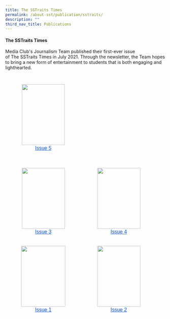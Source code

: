 ```yaml
---
title: The SSTraits Times
permalink: /about-sst/publication/sstraits/
description: ""
third_nav_title: Publications
---
```

#### The&nbsp;SSTraits&nbsp;Times

Media Club's Journalism Team published their&nbsp;first-ever issue of&nbsp;The&nbsp;SSTraits&nbsp;Times in July 2021.&nbsp;Through the newsletter, the Team hopes to bring a new form of entertainment to students that is both engaging and lighthearted.


<table style="border:none;border-collapse:collapse;"><colgroup><col width="238"><col width="238"></colgroup><tbody><tr style="height:212.98828125pt"><td style="border-left:solid #ffffff 1pt;border-right:solid #ffffff 1pt;border-bottom:solid #ffffff 1pt;border-top:solid #ffffff 1pt;vertical-align:top;padding:5pt 5pt 5pt 5pt;overflow:hidden;overflow-wrap:break-word;"><br><p style="line-height:1.2;text-align: center;margin-top:0pt;margin-bottom:0pt;" dir="ltr"><span style="font-size:12pt;font-family:Arial,sans-serif;color:#000000;background-color:transparent;font-weight:400;font-style:normal;font-variant:normal;text-decoration:none;vertical-align:baseline;white-space:pre;white-space:pre-wrap;"><span style="border:none;display:inline-block;overflow:hidden;width:135px;height:192px;"><img style="margin-left:0px;margin-top:0px;" height="192" width="135" src="https://lh7-us.googleusercontent.com/YKy7qG6fXseF88fpV_74KtkAdh7z4LcK9Rrrf1Jm5p_IGt9vPHEYrMKMpf4O4wSXxPW7DNfaW2FX5mQ2hsP_BZ9jumDhnzEcD8FmDjNx0YRRcWoNS5MAYDwH_ImZQTb_z-0OEIW_WBjVN3lk7CPsFsk"></span></span></p><p style="line-height:1.2;text-align: center;margin-top:0pt;margin-bottom:0pt;" dir="ltr"><a style="text-decoration:none;" href="https://drive.google.com/file/d/1L0vSpf8pWH85tntnvTSxcU0oSZ2UG8QA/view?usp=sharing"><span style="font-size:12pt;font-family:Arial,sans-serif;color:#1155cc;background-color:transparent;font-weight:400;font-style:normal;font-variant:normal;text-decoration:underline;-webkit-text-decoration-skip:none;text-decoration-skip-ink:none;vertical-align:baseline;white-space:pre;white-space:pre-wrap;">Issue 5</span></a></p><br></td><td style="border-left:solid #ffffff 1pt;border-right:solid #ffffff 1pt;border-bottom:solid #ffffff 1pt;border-top:solid #ffffff 1pt;vertical-align:top;padding:5pt 5pt 5pt 5pt;overflow:hidden;overflow-wrap:break-word;"><br></td></tr><tr style="height:0pt"><td style="border-left:solid #ffffff 1pt;border-right:solid #ffffff 1pt;border-bottom:solid #ffffff 1pt;border-top:solid #ffffff 1pt;vertical-align:top;padding:5pt 5pt 5pt 5pt;overflow:hidden;overflow-wrap:break-word;"><p style="line-height:1.2;text-align: center;margin-top:0pt;margin-bottom:0pt;" dir="ltr"><span style="font-size:12pt;font-family:Arial,sans-serif;color:#000000;background-color:transparent;font-weight:400;font-style:normal;font-variant:normal;text-decoration:none;vertical-align:baseline;white-space:pre;white-space:pre-wrap;"><span style="border:none;display:inline-block;overflow:hidden;width:136px;height:192px;"><img style="margin-left:0px;margin-top:0px;" height="192" width="136" src="https://lh7-us.googleusercontent.com/ul6OwfoAD5JhLLYbC8W5ffMFbX3HojggB7is6f2fstPpemOIMAYzbTkidmp5-4vaCkDu81GoxZewu4Di7eXoq9UE6cQsc7G0D9o170f1cIzSewTU-wYS1hBgrlkbSeQczVJ1Pkb4FReEMlgO1vlzNTQ"></span></span></p><p style="line-height:1.2;text-align: center;margin-top:0pt;margin-bottom:0pt;" dir="ltr"><a style="text-decoration:none;" href="https://drive.google.com/file/d/1O0WcvPcXqHX3oKp0rkiMo3C3T9lzFWx9/view?usp=drive_link"><span style="font-size:12pt;font-family:Arial,sans-serif;color:#1155cc;background-color:transparent;font-weight:400;font-style:normal;font-variant:normal;text-decoration:underline;-webkit-text-decoration-skip:none;text-decoration-skip-ink:none;vertical-align:baseline;white-space:pre;white-space:pre-wrap;">Issue 3</span></a></p></td><td style="border-left:solid #ffffff 1pt;border-right:solid #ffffff 1pt;border-bottom:solid #ffffff 1pt;border-top:solid #ffffff 1pt;vertical-align:top;padding:5pt 5pt 5pt 5pt;overflow:hidden;overflow-wrap:break-word;"><p style="line-height:1.2;text-align: center;margin-top:0pt;margin-bottom:0pt;" dir="ltr"><span style="font-size:12pt;font-family:Arial,sans-serif;color:#000000;background-color:transparent;font-weight:400;font-style:normal;font-variant:normal;text-decoration:none;vertical-align:baseline;white-space:pre;white-space:pre-wrap;"><span style="border:none;display:inline-block;overflow:hidden;width:136px;height:192px;"><img style="margin-left:0px;margin-top:0px;" height="192" width="136" src="https://lh7-us.googleusercontent.com/f0Rr8OAuzXp4rvfGppP-5BQufGFwP0b5HUtYlIhEK6w2V5Ztd_PEr04drrRRyEaWnMe3v1e3HEj0tHglR79GWZZFtqkr26NWEqx4ajTlVJTzW5HKe71WXt29IhvQbG7DhTYdmQemffNHmcgvu8AfLVw"></span></span></p><p style="line-height:1.2;text-align: center;margin-top:0pt;margin-bottom:0pt;" dir="ltr"><a style="text-decoration:none;" href="https://drive.google.com/file/d/1oA0XTyrv4142xgE5kXQsF7Hs3nmiXsto/view?usp=drive_link"><span style="font-size:12pt;font-family:Arial,sans-serif;color:#1155cc;background-color:transparent;font-weight:400;font-style:normal;font-variant:normal;text-decoration:underline;-webkit-text-decoration-skip:none;text-decoration-skip-ink:none;vertical-align:baseline;white-space:pre;white-space:pre-wrap;">Issue 4</span></a></p></td></tr><tr style="height:0pt"><td style="border-left:solid #ffffff 1pt;border-right:solid #ffffff 1pt;border-bottom:solid #ffffff 1pt;border-top:solid #ffffff 1pt;vertical-align:top;padding:5pt 5pt 5pt 5pt;overflow:hidden;overflow-wrap:break-word;"><br><p style="line-height:1.2;text-align: center;margin-top:0pt;margin-bottom:0pt;" dir="ltr"><span style="font-size:12pt;font-family:Arial,sans-serif;color:#000000;background-color:transparent;font-weight:400;font-style:normal;font-variant:normal;text-decoration:none;vertical-align:baseline;white-space:pre;white-space:pre-wrap;"><span style="border:none;display:inline-block;overflow:hidden;width:139px;height:192px;"><img style="margin-left:0px;margin-top:0px;" height="192" width="139" src="https://lh7-us.googleusercontent.com/OdtW2n9QG5EhtfB_JDCvLy07Tq2IHPw1cZ0Q2W7VXt0gONg5zyFbiK7kRQBuygMYuDHwu_6Flc7VH1vOLfVzXTDTWTn-G_N9Xn1N4f8tmI4bMa15i-Qg1i3z5w7tn-6cGbkL6PpYTyCzLSzi2XJZRiM"></span></span></p><p style="line-height:1.2;text-align: center;margin-top:0pt;margin-bottom:0pt;" dir="ltr"><a style="text-decoration:none;" href="https://drive.google.com/file/d/1zRYfnxS2nPyQhJIQKxMsixtwtgenmtNJ/view?usp=drive_link"><span style="font-size:12pt;font-family:Arial,sans-serif;color:#1155cc;background-color:transparent;font-weight:400;font-style:normal;font-variant:normal;text-decoration:underline;-webkit-text-decoration-skip:none;text-decoration-skip-ink:none;vertical-align:baseline;white-space:pre;white-space:pre-wrap;">Issue 1</span></a></p></td><td style="border-left:solid #ffffff 1pt;border-right:solid #ffffff 1pt;border-bottom:solid #ffffff 1pt;border-top:solid #ffffff 1pt;vertical-align:top;padding:5pt 5pt 5pt 5pt;overflow:hidden;overflow-wrap:break-word;"><br><p style="line-height:1.2;text-align: center;margin-top:0pt;margin-bottom:0pt;" dir="ltr"><span style="font-size:12pt;font-family:Arial,sans-serif;color:#000000;background-color:transparent;font-weight:400;font-style:normal;font-variant:normal;text-decoration:none;vertical-align:baseline;white-space:pre;white-space:pre-wrap;"><span style="border:none;display:inline-block;overflow:hidden;width:136px;height:192px;"><img style="margin-left:0px;margin-top:0px;" height="192" width="136" src="https://lh7-us.googleusercontent.com/QBKSi95n_0dEnhJE7HuVruRGtRpUnw3b15bXxAxSpEFR0J1g6YcqnVLifQ69NAE28-eB_lHejLSlNdd_3M29cE1S3d5OiY4fNR1y9EhqBlbBEZJclxA_T90BMc4FHNiVDcCZjsnlFDeOt2G4kwA9_k8"></span></span></p><p style="line-height:1.2;text-align: center;margin-top:0pt;margin-bottom:0pt;" dir="ltr"><a style="text-decoration:none;" href="https://drive.google.com/file/d/113LRuZjc1fPu3unuhNdGjbBfzkvkj3wW/view?usp=drive_link"><span style="font-size:12pt;font-family:Arial,sans-serif;color:#1155cc;background-color:transparent;font-weight:400;font-style:normal;font-variant:normal;text-decoration:underline;-webkit-text-decoration-skip:none;text-decoration-skip-ink:none;vertical-align:baseline;white-space:pre;white-space:pre-wrap;">Issue 2</span></a></p></td></tr></tbody></table>